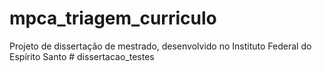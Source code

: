 # mpca_triagem_curriculo
Projeto de dissertação de mestrado, desenvolvido no Instituto Federal do Espírito Santo
#   d i s s e r t a c a o _ t e s t e s  
 